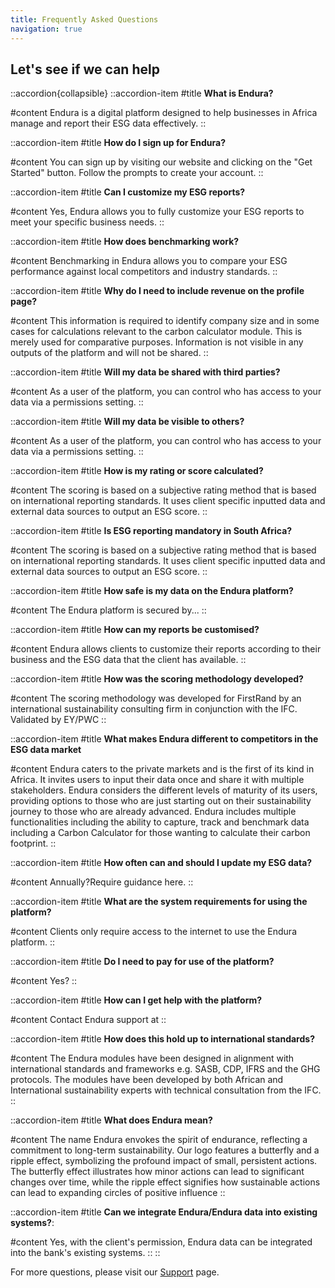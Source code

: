 ```yaml
---
title: Frequently Asked Questions
navigation: true
---
```


## Let's see if we can help

::accordion{collapsible}
  ::accordion-item
  #title
  **What is Endura?**
  
  #content
  Endura is a digital platform designed to help businesses in Africa manage and report their ESG data effectively. 
  ::
  
  ::accordion-item
  #title
  **How do I sign up for Endura?**
    
  #content
  You can sign up by visiting our website and clicking on the "Get Started" button. Follow the prompts to create your account.
  ::
  
  ::accordion-item
  #title 
  **Can I customize my ESG reports?**
    
  #content 
  Yes, Endura allows you to fully customize your ESG reports to meet your specific business needs.
  ::
  
  ::accordion-item
  #title 
  **How does benchmarking work?**
    
  #content 
  Benchmarking in Endura allows you to compare your ESG performance against local competitors and industry standards.
  ::
  
  ::accordion-item
  #title 
  **Why do I need to include revenue on the profile page?**
    
  #content 
  This information is required to identify company size and in some cases for calculations relevant to the carbon calculator module. This is merely used for comparative purposes. Information is not visible in any outputs of the platform and will not be shared.
  ::
  
  ::accordion-item
  #title 
  **Will my data be shared with third parties?**
    
  #content 
  As a user of the platform, you can control who has access to your data via a permissions setting.
  ::
  
  ::accordion-item
  #title 
  **Will my data be visible to others?**
    
  #content 
  As a user of the platform, you can control who has access to your data via a permissions setting.
  ::
  
  ::accordion-item
  #title 
  **How is my rating or score calculated?**
    
  #content 
  The scoring is based on a subjective rating method that is based on international reporting standards. It uses client specific inputted data and external data sources to output an ESG score.
  ::
  
  ::accordion-item
  #title 
  **Is ESG reporting mandatory in South Africa?**
    
  #content 
  The scoring is based on a subjective rating method that is based on international reporting standards. It uses client specific inputted data and external data sources to output an ESG score.
  ::
  
  ::accordion-item
  #title 
  **How safe is my data on the Endura platform?**
    
  #content 
  The Endura platform is secured by...
  ::
  
  ::accordion-item
  #title 
  **How can my reports be customised?**
    
  #content 
  Endura allows clients to customize their reports according to their business and the ESG data that the client has available.
  ::
  
  ::accordion-item
  #title 
  **How was the scoring methodology developed?**
    
  #content 
  The scoring methodology was developed for FirstRand by an international sustainability consulting firm in conjunction with the IFC. Validated by EY/PWC
  ::
  
  ::accordion-item
  #title 
  **What makes Endura different to competitors in the ESG data market**
    
  #content 
  Endura caters to the private markets and is the first of its kind in Africa. It invites users to input their data once and share it with multiple stakeholders. Endura considers the different levels of maturity of its users, providing options to those who are just starting out on their sustainability journey to those who are already advanced. Endura includes multiple functionalities including the ability to capture, track and benchmark data including a Carbon Calculator for those wanting to calculate their carbon footprint.
  ::
  
  ::accordion-item
  #title **How often can and should I update my ESG data?**
    
  #content 
  Annually?Require guidance here.
  ::
  
  ::accordion-item
  #title 
  **What are the system requirements for using the platform?**
    
  #content 
  Clients only require access to the internet to use the Endura platform.
  ::
  
  ::accordion-item
  #title 
  **Do I need to pay for use of the platform?**
    
  #content 
  Yes?
  ::
  
  ::accordion-item
  #title 
  **How can I get help with the platform?**
    
  #content 
  Contact Endura support at
  ::
  
  ::accordion-item
  #title 
  **How does this hold up to international standards?**
    
  #content 
  The Endura modules have been designed in alignment with international standards and frameworks e.g. SASB, CDP, IFRS and the GHG protocols. The modules have been developed by both African and International sustainability experts with technical consultation from the IFC.
  ::
  
  ::accordion-item
  #title 
  **What does Endura mean?**
    
  #content 
  The name Endura envokes the spirit of endurance, reflecting a commitment to long-term sustainability. Our logo features a butterfly and a ripple effect, symbolizing the profound impact of small, persistent actions. The butterfly effect illustrates how minor actions can lead to significant changes over time, while the ripple effect signifies how sustainable actions can lead to expanding circles of positive influence
  ::
  
  ::accordion-item
  #title 
  **Can we integrate Endura/Endura data into existing systems?**:
    
  #content 
  Yes, with the client's permission, Endura data can be integrated into the bank's existing systems.
  ::
::

For more questions, please visit our [Support](../support/contact-support) page.
